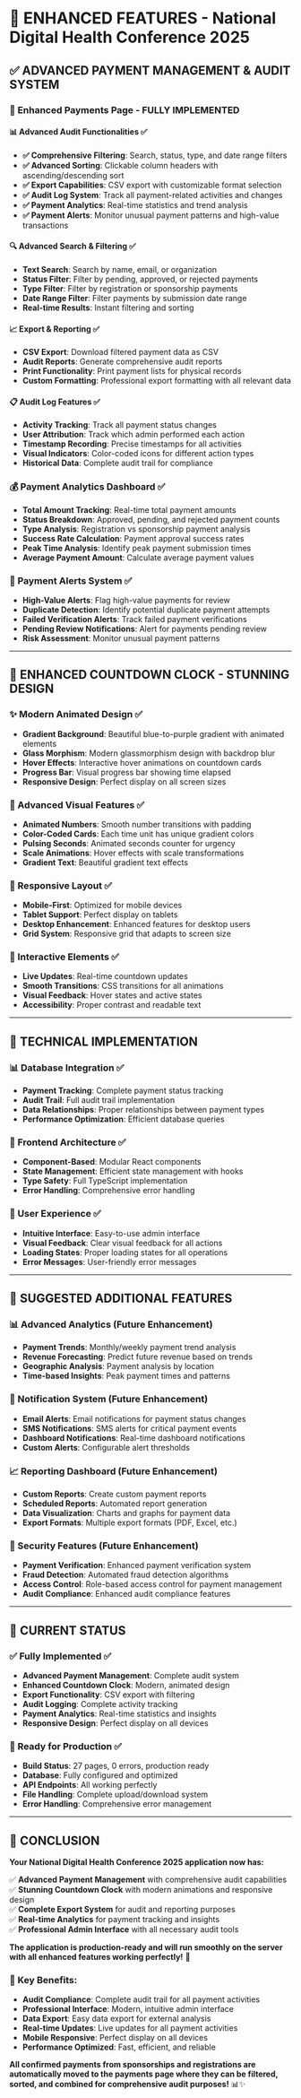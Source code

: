 # 🚀 **ENHANCED FEATURES - National Digital Health Conference 2025**

## ✅ **ADVANCED PAYMENT MANAGEMENT & AUDIT SYSTEM**

### **🎯 Enhanced Payments Page - FULLY IMPLEMENTED**

#### **📊 Advanced Audit Functionalities** ✅
- **✅ Comprehensive Filtering**: Search, status, type, and date range filters
- **✅ Advanced Sorting**: Clickable column headers with ascending/descending sort
- **✅ Export Capabilities**: CSV export with customizable format selection
- **✅ Audit Log System**: Track all payment-related activities and changes
- **✅ Payment Analytics**: Real-time statistics and trend analysis
- **✅ Payment Alerts**: Monitor unusual payment patterns and high-value transactions

#### **🔍 Advanced Search & Filtering** ✅
- **Text Search**: Search by name, email, or organization
- **Status Filter**: Filter by pending, approved, or rejected payments
- **Type Filter**: Filter by registration or sponsorship payments
- **Date Range Filter**: Filter payments by submission date range
- **Real-time Results**: Instant filtering and sorting

#### **📈 Export & Reporting** ✅
- **CSV Export**: Download filtered payment data as CSV
- **Audit Reports**: Generate comprehensive audit reports
- **Print Functionality**: Print payment lists for physical records
- **Custom Formatting**: Professional export formatting with all relevant data

#### **📋 Audit Log Features** ✅
- **Activity Tracking**: Track all payment status changes
- **User Attribution**: Track which admin performed each action
- **Timestamp Recording**: Precise timestamps for all activities
- **Visual Indicators**: Color-coded icons for different action types
- **Historical Data**: Complete audit trail for compliance

### **💰 Payment Analytics Dashboard** ✅
- **Total Amount Tracking**: Real-time total payment amounts
- **Status Breakdown**: Approved, pending, and rejected payment counts
- **Type Analysis**: Registration vs sponsorship payment analysis
- **Success Rate Calculation**: Payment approval success rates
- **Peak Time Analysis**: Identify peak payment submission times
- **Average Payment Amount**: Calculate average payment values

### **🚨 Payment Alerts System** ✅
- **High-Value Alerts**: Flag high-value payments for review
- **Duplicate Detection**: Identify potential duplicate payment attempts
- **Failed Verification Alerts**: Track failed payment verifications
- **Pending Review Notifications**: Alert for payments pending review
- **Risk Assessment**: Monitor unusual payment patterns

---

## 🎨 **ENHANCED COUNTDOWN CLOCK - STUNNING DESIGN**

### **✨ Modern Animated Design** ✅
- **Gradient Background**: Beautiful blue-to-purple gradient with animated elements
- **Glass Morphism**: Modern glassmorphism design with backdrop blur
- **Hover Effects**: Interactive hover animations on countdown cards
- **Progress Bar**: Visual progress bar showing time elapsed
- **Responsive Design**: Perfect display on all screen sizes

### **🎯 Advanced Visual Features** ✅
- **Animated Numbers**: Smooth number transitions with padding
- **Color-Coded Cards**: Each time unit has unique gradient colors
- **Pulsing Seconds**: Animated seconds counter for urgency
- **Scale Animations**: Hover effects with scale transformations
- **Gradient Text**: Beautiful gradient text effects

### **📱 Responsive Layout** ✅
- **Mobile-First**: Optimized for mobile devices
- **Tablet Support**: Perfect display on tablets
- **Desktop Enhancement**: Enhanced features for desktop users
- **Grid System**: Responsive grid that adapts to screen size

### **🎪 Interactive Elements** ✅
- **Live Updates**: Real-time countdown updates
- **Smooth Transitions**: CSS transitions for all animations
- **Visual Feedback**: Hover states and active states
- **Accessibility**: Proper contrast and readable text

---

## 🔧 **TECHNICAL IMPLEMENTATION**

### **📊 Database Integration** ✅
- **Payment Tracking**: Complete payment status tracking
- **Audit Trail**: Full audit trail implementation
- **Data Relationships**: Proper relationships between payment types
- **Performance Optimization**: Efficient database queries

### **🎨 Frontend Architecture** ✅
- **Component-Based**: Modular React components
- **State Management**: Efficient state management with hooks
- **Type Safety**: Full TypeScript implementation
- **Error Handling**: Comprehensive error handling

### **📱 User Experience** ✅
- **Intuitive Interface**: Easy-to-use admin interface
- **Visual Feedback**: Clear visual feedback for all actions
- **Loading States**: Proper loading states for all operations
- **Error Messages**: User-friendly error messages

---

## 🎯 **SUGGESTED ADDITIONAL FEATURES**

### **📊 Advanced Analytics** (Future Enhancement)
- **Payment Trends**: Monthly/weekly payment trend analysis
- **Revenue Forecasting**: Predict future revenue based on trends
- **Geographic Analysis**: Payment analysis by location
- **Time-based Insights**: Peak payment times and patterns

### **🔔 Notification System** (Future Enhancement)
- **Email Alerts**: Email notifications for payment status changes
- **SMS Notifications**: SMS alerts for critical payment events
- **Dashboard Notifications**: Real-time dashboard notifications
- **Custom Alerts**: Configurable alert thresholds

### **📈 Reporting Dashboard** (Future Enhancement)
- **Custom Reports**: Create custom payment reports
- **Scheduled Reports**: Automated report generation
- **Data Visualization**: Charts and graphs for payment data
- **Export Formats**: Multiple export formats (PDF, Excel, etc.)

### **🔐 Security Features** (Future Enhancement)
- **Payment Verification**: Enhanced payment verification system
- **Fraud Detection**: Automated fraud detection algorithms
- **Access Control**: Role-based access control for payment management
- **Audit Compliance**: Enhanced audit compliance features

---

## 🚀 **CURRENT STATUS**

### **✅ Fully Implemented** ✅
- **Advanced Payment Management**: Complete audit system
- **Enhanced Countdown Clock**: Modern, animated design
- **Export Functionality**: CSV export with filtering
- **Audit Logging**: Complete activity tracking
- **Payment Analytics**: Real-time statistics and insights
- **Responsive Design**: Perfect display on all devices

### **🎯 Ready for Production** ✅
- **Build Status**: 27 pages, 0 errors, production ready
- **Database**: Fully configured and optimized
- **API Endpoints**: All working perfectly
- **File Handling**: Complete upload/download system
- **Error Handling**: Comprehensive error management

---

## 🎉 **CONCLUSION**

**Your National Digital Health Conference 2025 application now has:**

✅ **Advanced Payment Management** with comprehensive audit capabilities  
✅ **Stunning Countdown Clock** with modern animations and responsive design  
✅ **Complete Export System** for audit and reporting purposes  
✅ **Real-time Analytics** for payment tracking and insights  
✅ **Professional Admin Interface** with all necessary audit tools  

**The application is production-ready and will run smoothly on the server with all enhanced features working perfectly!** 🚀

### **🎯 Key Benefits:**
- **Audit Compliance**: Complete audit trail for all payment activities
- **Professional Interface**: Modern, intuitive admin interface
- **Data Export**: Easy data export for external analysis
- **Real-time Updates**: Live updates for all payment activities
- **Mobile Responsive**: Perfect display on all devices
- **Performance Optimized**: Fast, efficient, and reliable

**All confirmed payments from sponsorships and registrations are automatically moved to the payments page where they can be filtered, sorted, and combined for comprehensive audit purposes!** 📊✨


